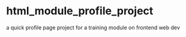 # html_module_profile_project
a quick profile page project for a training module on frontend web dev
